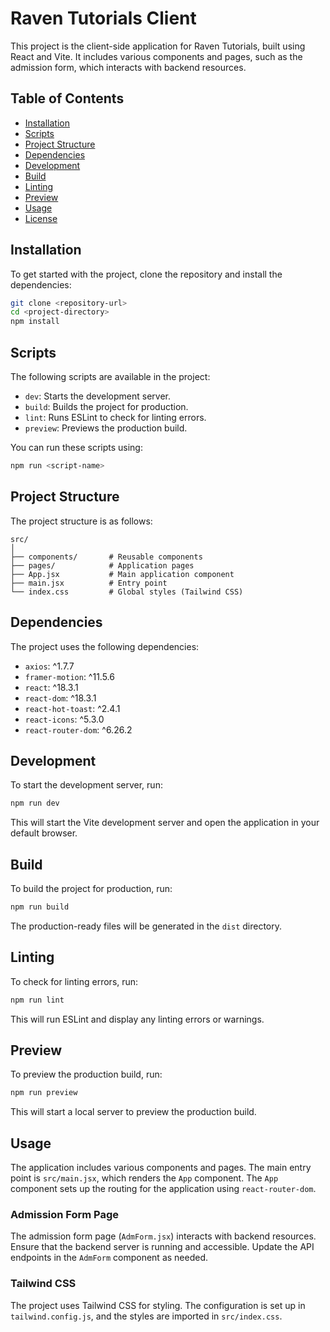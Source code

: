 # Raven Tutorials Client

This project is the client-side application for Raven Tutorials, built using React and Vite. It includes various components and pages, such as the admission form, which interacts with backend resources.

## Table of Contents
- [Installation](#installation)
- [Scripts](#scripts)
- [Project Structure](#project-structure)
- [Dependencies](#dependencies)
- [Development](#development)
- [Build](#build)
- [Linting](#linting)
- [Preview](#preview)
- [Usage](#usage)
- [License](#license)

## Installation
To get started with the project, clone the repository and install the dependencies:

```bash
git clone <repository-url>
cd <project-directory>
npm install
```

## Scripts
The following scripts are available in the project:

- `dev`: Starts the development server.
- `build`: Builds the project for production.
- `lint`: Runs ESLint to check for linting errors.
- `preview`: Previews the production build.

You can run these scripts using:

```bash
npm run <script-name>
```

## Project Structure
The project structure is as follows:
```
src/
│
├── components/       # Reusable components
├── pages/            # Application pages
├── App.jsx           # Main application component
├── main.jsx          # Entry point
└── index.css         # Global styles (Tailwind CSS)
```

## Dependencies
The project uses the following dependencies:

- `axios`: ^1.7.7
- `framer-motion`: ^11.5.6
- `react`: ^18.3.1
- `react-dom`: ^18.3.1
- `react-hot-toast`: ^2.4.1
- `react-icons`: ^5.3.0
- `react-router-dom`: ^6.26.2

## Development
To start the development server, run:

```bash
npm run dev
```

This will start the Vite development server and open the application in your default browser.

## Build
To build the project for production, run:

```bash
npm run build
```

The production-ready files will be generated in the `dist` directory.

## Linting
To check for linting errors, run:

```bash
npm run lint
```

This will run ESLint and display any linting errors or warnings.

## Preview
To preview the production build, run:

```bash
npm run preview
```

This will start a local server to preview the production build.

## Usage
The application includes various components and pages. The main entry point is `src/main.jsx`, which renders the `App` component. The `App` component sets up the routing for the application using `react-router-dom`.

### Admission Form Page
The admission form page (`AdmForm.jsx`) interacts with backend resources. Ensure that the backend server is running and accessible. Update the API endpoints in the `AdmForm` component as needed.

### Tailwind CSS
The project uses Tailwind CSS for styling. The configuration is set up in `tailwind.config.js`, and the styles are imported in `src/index.css`.
